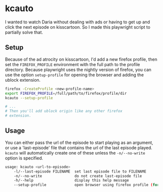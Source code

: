 # kcauto

I wanted to watch Daria without dealing with ads or having to get up and
click the next episode on kisscartoon. So I made this playwright script to
partially solve that.

## Setup

Because of the ad atrocity on kisscartoon, I'd add a new firefox profile, 
then set the `FIREFOX_PROFILE` environment with the full path to the 
profile directory. Because playwright uses the nightly version of firefox,
you can use the option `setup-profile` for opening the browser and
adding the ublock extension.

```bash
firefox -CreateProfile <new-profile-name>
export FIREFOX_PROFILE=/full/path/to/firefox/profile/dir
kcauto --setup-profile

# ...
# Then you'll add ublock origin like any other firefox
# extension.
```

## Usage

You can either pass the url of the episode to start playing as an
argument, or use a 'last-episode' file that contains the url of the
last episode played. `kcauto` will automatically create one of these
unless the `-n/--no-write` option is specified.

```bash
usage: kcauto <url-to-episode>
	-l/--last-episode FILENAME	set last episode file to FILENAME
	-n/--no-write               do not create last-episode file
	-h/--help                   display this help message
	--setup-profile             open browser using firefox profile (for ublock setup)
```
